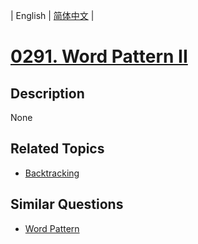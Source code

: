 
| English | [简体中文](README.md) |
# [0291. Word Pattern II](https://leetcode-cn.com/problems/word-pattern-ii/)
## Description
None
## Related Topics
- [Backtracking](https://leetcode-cn.com/tag/backtracking)
## Similar Questions
- [Word Pattern](../word-pattern/README_EN.md)
